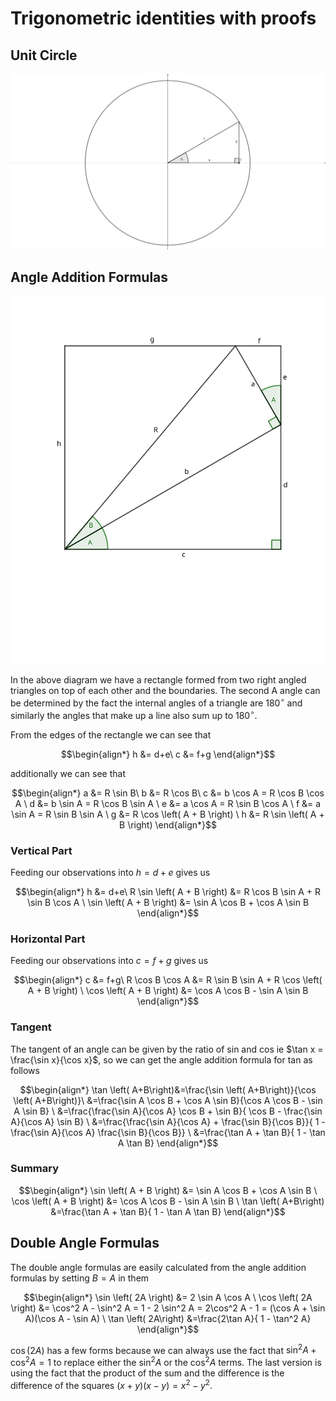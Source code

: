 # Trigonometric identities with proofs

## Unit Circle

![unit circle with the right angled triangle formed from the horizontal and vertical](./img/6f55e0f5-6cd6-49bb-b2ca-df796d57c66f.svg)

## Angle Addition Formulas


![geometric setup for angle addition formulas](./img/df02d9d5-3c82-44c0-80d1-1862582cfb23.svg)

In the above diagram we have a rectangle formed from two right angled triangles on top of each other and the boundaries. The second A angle can be determined by the fact the internal angles of a triangle are $180^{\circ}$ and similarly the angles that make up a line also sum up to $180^{\circ}$.

From the edges of the rectangle we can see that

``` math
\begin{align*}
h &= d+e\
c &= f+g
\end{align*}
```

additionally we can see that

``` math
\begin{align*}
a &= R \sin B\
b &= R \cos B\
c &= b \cos A = R \cos B \cos A \
d &= b \sin A = R \cos B \sin A \
e &= a \cos A = R \sin B \cos A \
f &= a \sin A = R \sin B \sin A \
g &= R \cos \left( A + B \right) \
h &= R \sin \left( A + B \right)
\end{align*}
```

### Vertical Part

Feeding our observations into $h = d+e$ gives us

``` math
\begin{align*}
h &= d+e\
 R \sin \left( A + B \right) &= R \cos B \sin A + R \sin B \cos A \
\sin \left( A + B \right) &= \sin A \cos B  +  \cos A \sin B
\end{align*}
```

### Horizontal Part

Feeding our observations into $c = f+g$ gives us

``` math
\begin{align*}
c &= f+g\
R \cos B \cos A &= R \sin B \sin A + R \cos \left( A + B \right) \
\cos \left( A + B \right) &= \cos A \cos B -  \sin A \sin B
\end{align*}
```

### Tangent

The tangent of an angle can be given by the ratio of sin and cos ie $\tan x = \frac{\sin x}{\cos x}$, so we can get the angle addition formula for tan as follows

``` math
\begin{align*}
\tan \left( A+B\right)&=\frac{\sin \left( A+B\right)}{\cos \left( A+B\right)}\
&=\frac{\sin A \cos B + \cos A \sin B}{\cos A \cos B - \sin A \sin B} \
&=\frac{\frac{\sin A}{\cos A} \cos B + \sin B}{ \cos B - \frac{\sin A}{\cos A} \sin B} \
&=\frac{\frac{\sin A}{\cos A} + \frac{\sin B}{\cos B}}{ 1 - \frac{\sin A}{\cos A} \frac{\sin B}{\cos B}} \
&=\frac{\tan A + \tan B}{ 1 - \tan A \tan B}
\end{align*}
```

### Summary


``` math
\begin{align*}
\sin \left( A + B \right) &= \sin A \cos B  +  \cos A \sin B \
\cos \left( A + B \right) &= \cos A \cos B -  \sin A \sin B \
\tan \left( A+B\right) &=\frac{\tan A + \tan B}{ 1 - \tan A \tan B}
\end{align*}
```

## Double Angle Formulas

The double angle formulas are easily calculated from the angle addition formulas by setting $B=A$ in them

``` math
\begin{align*}
\sin \left( 2A \right) &= 2 \sin A \cos A  \
\cos \left( 2A \right) &= \cos^2 A -  \sin^2 A = 1 - 2 \sin^2 A = 2\cos^2 A - 1 = (\cos A + \sin A)(\cos A - \sin A) \
\tan \left( 2A\right) &=\frac{2\tan A}{ 1 - \tan^2 A}
\end{align*}
```

$\cos \left( 2A \right)$ has a few forms because we can always use the fact that $\sin^2 A + \cos^2 A = 1$ to replace either the $\sin^2 A$ or the $\cos^2 A$ terms. The last version is using the fact that the product of the sum and the difference is the difference of the squares $(x+y)(x-y)=x^2-y^2$.
